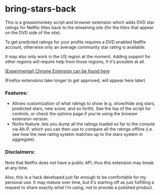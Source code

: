 # bring-stars-back

This is a greasemonkey script and browser extension which adds DVD star ratings for Netflix titles back to the streaming site (for the titles that appear on the DVD side of the site).

To get predicted ratings for your profile requires a DVD enabled Netflix account, otherwise only an average community star rating is available.

It may also only work in the US region at the moment. Adding support for other regions will require help from those regions, if it's possible at all.

[(Experimental) Chrome Extension can be found here](https://chrome.google.com/webstore/detail/bring-stars-back/eenicmhcjnllfpjhmigeaalannooliai/)

(Firefox extensions take longer to get approved, will appear here later)

### Features:

* Allows customization of what ratings to show (e.g. show/hide avg stars, predicted stars, new score, and so forth). See the top of the script for controls, or check the options page if you're using the browser extension version.
* Niche feature: lets you dump all the ratings loaded so far to the console via Alt-P, which you can then use to compare all the ratings offline (i.e. see how the new rating system matches up to the stars system in aggregate).

### Disclaimers:

Note that Netflix does not have a public API, thus this extension may break at any time.

Also, this is a hack developed just far enough to be comfortable for my personal use. It may mature over time, but it's starting off as just fulfilling a request to share exactly what I'm using, not to provide a polished product.

